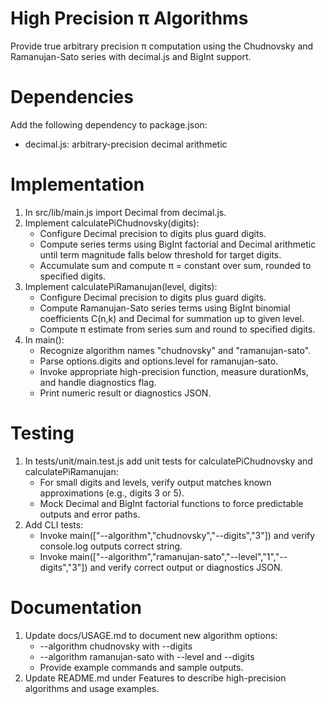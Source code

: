 # High Precision π Algorithms

Provide true arbitrary precision π computation using the Chudnovsky and Ramanujan-Sato series with decimal.js and BigInt support.

# Dependencies

Add the following dependency to package.json:
- decimal.js: arbitrary-precision decimal arithmetic

# Implementation

1. In src/lib/main.js import Decimal from decimal.js.
2. Implement calculatePiChudnovsky(digits):
   - Configure Decimal precision to digits plus guard digits.
   - Compute series terms using BigInt factorial and Decimal arithmetic until term magnitude falls below threshold for target digits.
   - Accumulate sum and compute π = constant over sum, rounded to specified digits.
3. Implement calculatePiRamanujan(level, digits):
   - Configure Decimal precision to digits plus guard digits.
   - Compute Ramanujan-Sato series terms using BigInt binomial coefficients C(n,k) and Decimal for summation up to given level.
   - Compute π estimate from series sum and round to specified digits.
4. In main():
   - Recognize algorithm names "chudnovsky" and "ramanujan-sato".
   - Parse options.digits and options.level for ramanujan-sato.
   - Invoke appropriate high-precision function, measure durationMs, and handle diagnostics flag.
   - Print numeric result or diagnostics JSON.

# Testing

1. In tests/unit/main.test.js add unit tests for calculatePiChudnovsky and calculatePiRamanujan:
   - For small digits and levels, verify output matches known approximations (e.g., digits 3 or 5).
   - Mock Decimal and BigInt factorial functions to force predictable outputs and error paths.
2. Add CLI tests:
   - Invoke main(["--algorithm","chudnovsky","--digits","3"]) and verify console.log outputs correct string.
   - Invoke main(["--algorithm","ramanujan-sato","--level","1","--digits","3"]) and verify correct output or diagnostics JSON.

# Documentation

1. Update docs/USAGE.md to document new algorithm options:
   - --algorithm chudnovsky with --digits
   - --algorithm ramanujan-sato with --level and --digits
   - Provide example commands and sample outputs.
2. Update README.md under Features to describe high-precision algorithms and usage examples.

